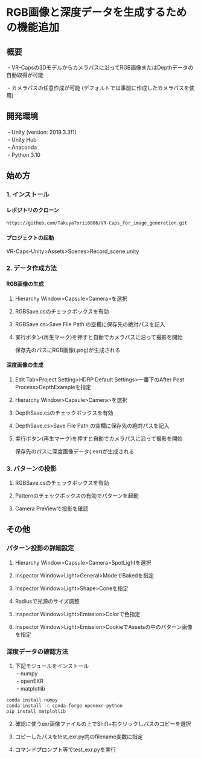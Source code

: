 RGB画像と深度データを生成するための機能追加
=====


## 概要
・VR-Capsの3Dモデルからカメラパスに沿ってRGB画像またはDepthデータの自動取得が可能

・カメラパスの任意作成が可能  (デフォルトでは事前に作成したカメラパスを使用)  

## 開発環境
・Unity (version: 2019.3.3f1)  
・Unity Hub  
・Anaconda  
・Python 3.10  

## 始め方

### 1. インストール
#### レポジトリのクローン
```sh
https://github.com/TakuyaTorii0806/VR-Caps_for_image_generation.git  
```  

#### プロジェクトの起動  
VR-Caps-Unity>Assets>Scenes>Record_scene.unity 

### 2. データ作成方法  

#### RGB画像の生成  
1. Hierarchy Window>Capsule>Camera>を選択  
   
2. RGBSave.csのチェックボックスを有効  

3. RGBSave.cs>Save File Path の空欄に保存先の絶対パスを記入  

4. 実行ボタン(再生マーク)を押すと自動でカメラパスに沿って撮影を開始  

   保存先のパスにRGB画像(.png)が生成される  


#### 深度画像の生成  
1. Edit Tab>Project Setting>HDRP Default Settings>一番下のAfter Post Process>DepthExampleを指定  

2. Hierarchy Window>Capsule>Camera>を選択  

3. DepthSave.csのチェックボックスを有効  

4. DepthSave.cs>Save File Path の空欄に保存先の絶対パスを記入  

5. 実行ボタン(再生マーク)を押すと自動でカメラパスに沿って撮影を開始  

   保存先のパスに深度画像データ(.exr)が生成される  

### 3. パターンの投影  

1. RGBSave.csのチェックボックスを有効  
   
2. Patternのチェックボックスの有効でパターンを起動  

3. Camera PreViewで投影を確認  


## その他

### パターン投影の詳細設定  

1. Hierarchy Window>Capsule>Camera>SpotLightを選択 
 
2. Inspector Window>Light>General>ModeでBakedを指定  

3. Inspector Window>Light>Shape>Coneを指定  

4. Radiusで光源のサイズ調整  

5. Inspector Window>Light>Emission>Colorで色指定  

6. Inspector Window>Light>Emission>CookieでAssetsの中のパターン画像を指定  


### 深度データの確認方法  

1. 下記モジュールをインストール  
・numpy  
・openEXR  
・matplotlib  
```sh
conda install numpy
conda install -c conda-forge openexr-python
pip install matplotlib
```  

2. 確認に使うexr画像ファイルの上でShift+右クリックしパスのコピーを選択  

3. コピーしたパスをtest_exr.py内のfilename変数に指定  

4. コマンドプロンプト等でtest_exr.pyを実行  







